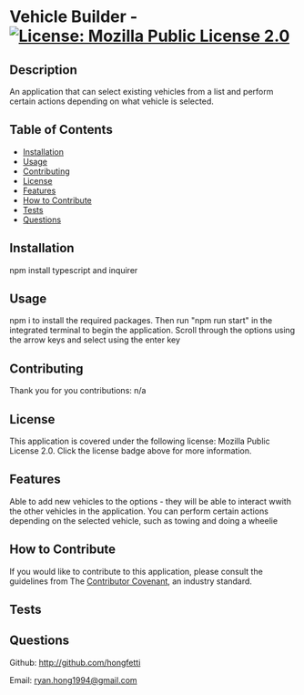 # Vehicle Builder - [![License: Mozilla Public License 2.0](https://img.shields.io/badge/License-Mozilla_Public_License_2.0-yellow.svg)](https://opensource.org/license/mpl-2-0)
## Description

An application that can select existing vehicles from a list and perform certain actions depending on what vehicle is selected.

## Table of Contents 

- [Installation](#installation)
- [Usage](#usage)
- [Contributing](#contributing)
- [License](#license)
- [Features](#features)
- [How to Contribute](#how-to-contribute)
- [Tests](#tests)
- [Questions](#questions)

## Installation

npm install typescript and inquirer

## Usage

npm i to install the required packages. Then run "npm run start" in the integrated terminal to begin the application. Scroll through the options using the arrow keys and select using the enter key

## Contributing

Thank you for you contributions:
n/a

## License

This application is covered under the following license: Mozilla Public License 2.0.
Click the license badge above for more information.

## Features

Able to add new vehicles to the options - they will be able to interact wwith the other vehicles in the application. You can perform certain actions depending on the selected vehicle, such as towing and doing a wheelie 

## How to Contribute

If you would like to contribute to this application, please consult the guidelines from The [Contributor Covenant](https://www.contributor-covenant.org/), an industry standard.

## Tests



## Questions

Github: http://github.com/hongfetti

Email: ryan.hong1994@gmail.com
